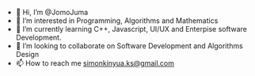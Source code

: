 - 👋 Hi, I’m @JomoJuma
- 👀 I’m interested in Programming, Algorithms and Mathematics
- 🌱 I’m currently learning C++, Javascript, UI/UX and Enterpise software Development.
- 💞️ I’m looking to collaborate on Software Development and Algorithms Design
- 📫 How to reach me simonkinyua.ks@gmail.com

<!---
JomoJuma/JomoJuma is a ✨ special ✨ repository because its `README.md` (this file) appears on your GitHub profile.
You can click the Preview link to take a look at your changes.
--->
